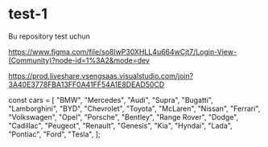 # test-1
Bu repository test uchun

https://www.figma.com/file/so8lwP30XHLL4u664wCjt7/Login-View-(Community)?node-id=1%3A2&mode=dev

https://prod.liveshare.vsengsaas.visualstudio.com/join?3A40E3778FBA13FF0A41FF54A1E8DEAD50CD

const cars = [
    "BMW",
    "Mercedes",
    "Audi",
    "Supra",
    "Bugatti",
    "Lamborghini",
    "BYD",
    "Chevrolet",
    "Toyota",
    "McLaren",
    "Nissan",
    "Ferrari",
    "Volkswagen",
    "Opel",
    "Porsche",
    "Bentley",
    "Range Rover",
    "Dodge",
    "Cadillac",
    "Peugeot",
    "Renault",
    "Genesis",
    "Kia",
    "Hyndai",
    "Lada",
    "Pontiac",
    "Ford",
    "Tesla",
];
